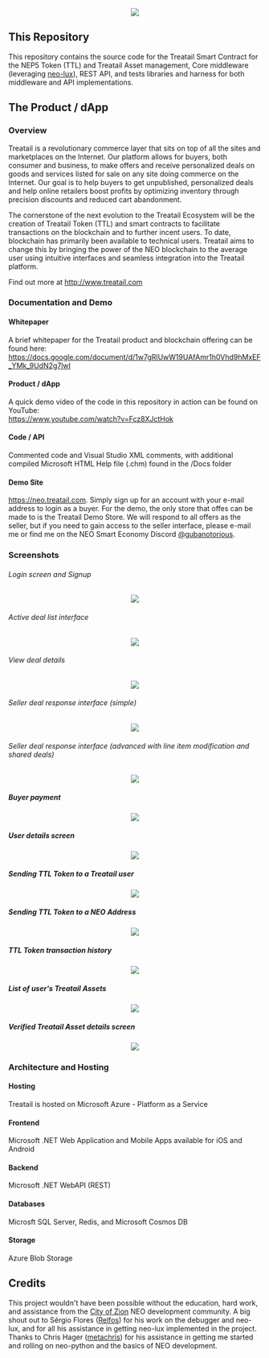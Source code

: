 <p align="center">
  <img src="Treatail.png" />
</p>

## This Repository
This repository contains the source code for the Treatail Smart Contract for the NEP5 Token (TTL) and Treatail Asset management, Core middleware (leveraging [neo-lux](https://github.com/Relfos/neo-lux)), REST API, and tests libraries and harness for both middleware and API implementations.

## The Product / dApp
### Overview
Treatail is a revolutionary commerce layer that sits on top of all the sites and marketplaces on the Internet.  Our platform allows for buyers, both consumer and business, to make offers and receive personalized deals on goods and services listed for sale on any site doing commerce on the Internet.  Our goal is to help buyers to get unpublished, personalized deals and help online retailers boost profits by optimizing inventory through precision discounts and reduced cart abandonment.

The cornerstone of the next evolution to the Treatail Ecosystem will be the creation of Treatail Token (TTL) and smart contracts to facilitate transactions on the blockchain and to further incent users.  To date, blockchain has primarily been available to technical users.  Treatail aims to change this by bringing the power of the NEO blockchain to the average user using intuitive interfaces and seamless integration into the Treatail platform.

Find out more at http://www.treatail.com

### Documentation and Demo
#### Whitepaper
A brief whitepaper for the Treatail product and blockchain offering can be found here:
https://docs.google.com/document/d/1w7gRlUwW19UAfAmr1h0Vhd9hMxEF_YMk_9UdN2g7lwI

#### Product / dApp 
A quick demo video of the code in this repository in action can be found on YouTube:                
https://www.youtube.com/watch?v=Fcz8XJctHok

#### Code / API 
Commented code and Visual Studio XML comments, with additional compiled Microsoft HTML Help file (.chm) found in the /Docs folder

#### Demo Site
https://neo.treatail.com.  Simply sign up for an account with your e-mail address to login as a buyer.  For the demo, the only store that offes can be made to is the Treatail Demo Store.  We will respond to all offers as the seller, but if you need to gain access to the seller interface, please e-mail me or find me on the NEO Smart Economy Discord [@gubanotorious](https://discord.gg/zRq6Jba).

### Screenshots
###### Login screen and Signup
<p align="center">
  <img src="/Screenshots/login.png" />
</p>

###### Active deal list interface
<p align="center">
  <img src="/Screenshots/activedeals.png" />
</p>

###### View deal details
<p align="center">
  <img src="/Screenshots/dealdetails.png" />
</p>

###### Seller deal response interface (simple)
<p align="center">
  <img src="/Screenshots/dealresponse.png" />
</p>

###### Seller deal response interface (advanced with line item modification and shared deals)
<p align="center">
  <img src="/Screenshots/dealadvancedresponse.png" />
</p>

##### Buyer payment
<p align="center">
  <img src="/Screenshots/payment.png" />
</p>

##### User details screen
<p align="center">
  <img src="/Screenshots/userdetails.png" />
</p>

##### Sending TTL Token to a Treatail user
<p align="center">
  <img src="/Screenshots/sendtoken-treatail.png" />
</p>

##### Sending TTL Token to a NEO Address
<p align="center">
  <img src="/Screenshots/sendtoken-neo.png" />
</p>

##### TTL Token transaction history
<p align="center">
  <img src="/Screenshots/ttlhistory.png" />
</p>

##### List of user's Treatail Assets
<p align="center">
  <img src="/Screenshots/assetlist.png" />
</p>

##### Verified Treatail Asset details screen
<p align="center">
  <img src="/Screenshots/verifiedassetdetails.png" />
</p>

### Architecture and Hosting
#### Hosting
Treatail is hosted on Microsoft Azure - Platform as a Service

#### Frontend
Microsoft .NET Web Application and Mobile Apps available for iOS and Android

#### Backend
Microsoft .NET WebAPI (REST)

#### Databases
Microsft SQL Server, Redis, and Microsoft Cosmos DB

#### Storage
Azure Blob Storage

## Credits
This project wouldn't have been possible without the education, hard work, and assistance from the [City of Zion](https://github.com/CityOfZion) NEO development community.  A big shout out to Sérgio Flores ([Relfos](https://github.com/Relfos)) for his work on the debugger and neo-lux, and for all his assistance in getting neo-lux implemented in the project.  Thanks to Chris Hager ([metachris](https://github.com/metachris)) for his assistance in getting me started and rolling on neo-python and the basics of NEO development.



